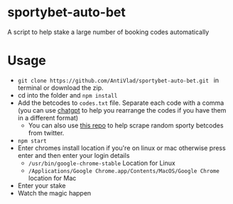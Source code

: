 # sportybet-auto-bet
A script to help stake a large number of booking codes automatically 

# Usage
* ```git clone https://github.com/AntiVlad/sportybet-auto-bet.git ``` in terminal or download the zip.
* cd into the folder and ```npm install```
* Add the betcodes to ```codes.txt``` file. Separate each code with a comma (you can use <a href="chat.openai.com/">chatgpt</a> to help you rearrange the codes if you have them in a different format)
  * You can also use <a href="https://github.com/ChibuikemMichaelIlonze/sportybet-code-hunter">this repo</a> to help scrape random sporty betcodes from twitter.
*  ```npm start```
* Enter chromes install location if you're on linux or mac otherwise press enter and then enter your login details
  * ```/usr/bin/google-chrome-stable``` Location for Linux
  * ```/Applications/Google Chrome.app/Contents/MacOS/Google Chrome``` location for Mac
* Enter your stake
* Watch the magic happen
